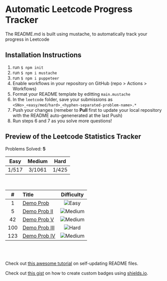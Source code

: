 # Automatic Leetcode Progress Tracker

The README.md is built using mustache, to automatically track your progress in Leetcode

## Installation Instructions
1. run `$ npm init`
2. run `$ npm i mustache`
3. run `$ npm i puppeteer`
4. Enable workflows in your repository on GitHub (repo > Actions > Workflows)
5. Format your README template by editting `main.mustache`
6. In the `leetcode` folder, save your submissions as `<SNo>_<easy/med/hard>_<hyphen-separated-problem-name>.*`
7. Push your changes (remeber to **Pull** first to update your local repository with the README auto-genenerated at the last Push)
8. Run steps 6 and 7 as you solve more questions!

## Preview of the Leetcode Statistics Tracker

Problems Solved: **5**

|Easy| Medium |Hard| 
|:---:|:---:|:---:|
| 1/517 | 3/1061 | 1/425 |

</br>


|#| Title |Difficulty| 
|:---:|:---|:---:|
1 |[Demo Prob](https:&#x2F;&#x2F;leetcode.com&#x2F;problems&#x2F;demo-prob&#x2F;) |![Easy](https:&#x2F;&#x2F;img.shields.io&#x2F;badge&#x2F;Easy-43A047.svg)|
5 |[Demo Prob II](https:&#x2F;&#x2F;leetcode.com&#x2F;problems&#x2F;demo-prob-ii&#x2F;) |![Medium](https:&#x2F;&#x2F;img.shields.io&#x2F;badge&#x2F;Medium-FB8C00.svg)|
42 |[Demo Prob V](https:&#x2F;&#x2F;leetcode.com&#x2F;problems&#x2F;demo-prob-v&#x2F;) |![Medium](https:&#x2F;&#x2F;img.shields.io&#x2F;badge&#x2F;Medium-FB8C00.svg)|
100 |[Demo Prob III](https:&#x2F;&#x2F;leetcode.com&#x2F;problems&#x2F;demo-prob-iii&#x2F;) |![Hard](https:&#x2F;&#x2F;img.shields.io&#x2F;badge&#x2F;Hard-E91E62.svg)|
123 |[Demo Prob IV](https:&#x2F;&#x2F;leetcode.com&#x2F;problems&#x2F;demo-prob-iv&#x2F;) |![Medium](https:&#x2F;&#x2F;img.shields.io&#x2F;badge&#x2F;Medium-FB8C00.svg)|

</br></br>

Check out [this awesome tutorial](https://medium.com/swlh/how-to-create-a-self-updating-readme-md-for-your-github-profile-f8b05744ca91) on self-updating README files.

Check out [this gist](https://gist.github.com/afig/be5ab20c50062dba7cb835e30206659a) on how to create custom badges using [shields.io](http://shields.io).
